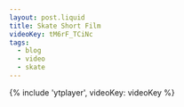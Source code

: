 ```yaml
---
layout: post.liquid
title: Skate Short Film
videoKey: tM6rF_TCiNc
tags:
  - blog
  - video
  - skate
---
```


{% include 'ytplayer', videoKey: videoKey %}
